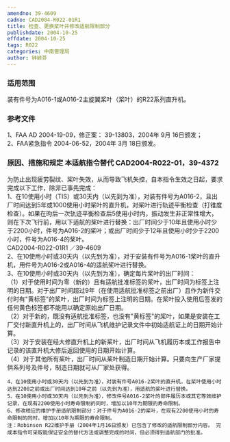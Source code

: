 ```yaml
---
amendno: 39-4609  
cadno: CAD2004-R022-01R1  
title: 检查、更换桨叶并修改适航限制部分  
publishdate: 2004-10-25  
effdate: 2004-10-25  
tags: R022  
categories: 中南管理局  
author: 钟颖芬  
---
```

  
### 适用范围  
装有件号为A016-1或A016-2主旋翼桨叶（桨叶）的R22系列直升机。  
  
<!--more-->  
### 参考文件  
1、FAA AD 2004-19-09，修正案： 39-13803，2004年 9月 16日颁发；  
 2、FAA紧急指令 2004-06-52，2004年 3月 18日颁发。  
  
### 原因、措施和规定 本适航指令替代 CAD2004-R022-01，39-4372  
为防止出现疲劳裂纹、桨叶失效，从而导致飞机失控，自本指令生效之日起，要求完成以下工作，除非已事先完成：  
    1、在10使用小时（TIS）或30天内（以先到为准），对装有件号为A016-2，且出厂时间达到5年或1000使用小时桨叶的直升机，对桨叶进行轨迹平衡检查（打锥度检查）。如果在昀后一次轨迹平衡检查后5使用小时内，振动发生非正常性增大，则在下次飞行前，用以下适航的桨叶进行替换：出厂时间少于10年且使用小时少于2200小时，件号为A016-2的桨叶；或出厂时间少于12年且使用小时少于2200小时，件号为A016-4的桨叶。  
       CAD2004-R022-01R1  ／39-4609  
    2、在10使用小时或30天内（以先到为准），对于安装有件号为A016-1桨叶的直升机，用件号为A016-2或A016-4的适航桨叶进行替换。  
3、在10使用小时或30天内（以先到为准），确定每片桨叶的出厂时间：  
    （1）对于使用时间为零（新的）且有适航批准标签的桨叶，出厂时间为标签上注明的日期。对于出厂时间超过9年（在使用适航批准标签之前出厂）且作为新件交付时有"黄标签"的桨叶，出厂时间为标签上注明的日期。在桨叶投入使用后签发的任何黄色标签都不能用以确定原始出厂日期。  
    （2）对于新的，既没有适航批准标签，也没有"黄标签"的桨叶，如果是安装在工厂交付新直升机上的，出厂时间从飞机维护记录文件中初始适航证上的日期开始计算。  
    （3）对于安装在经大修直升机上的新桨叶，出厂时间从飞机履历本或工作报告中记录的该直升机大修后返回使用的日期开始计算。  
    （4）对于其他所有桨叶，出厂时间从桨叶制造日期开始计算。只要向生产厂家提供系列号及件号，制造日期就可从厂家处获得。  
  
    4、在10使用小时或30天内（以先到为准），对装有件号A016-2桨叶的直升机，在桨叶使用小时达到2200之前或出厂时间达到10年之前（以先到为准），用适航的桨叶进行替换。  
    5、在10使用小时或30天内（以先到为准），修改件号A016-2桨叶的部件履历本或其它等效维护记录，在现有2200使用小时寿命限制的同时，增加以10年为期限的寿命限制。  
    6、修改相应的维护手册适航限制部分：对于件号为A016-2的桨叶，在现有2200使用小时的寿命限制的同时，增加以10年为期限的寿命限制。  
    注：Robinson R22维护手册（2004年1月16日颁发）已包含了修改的适航限制部分内容。 完成本指令可采取能保证安全的替代方法或调整完成的时间，但必须得到适航部门的批准。  
